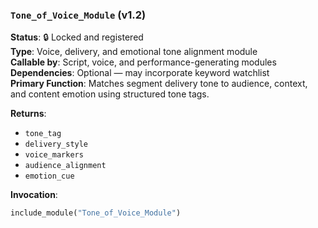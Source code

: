 ### `Tone_of_Voice_Module` (v1.2)

**Status**: 🔒 Locked and registered  
**Type**: Voice, delivery, and emotional tone alignment module  
**Callable by**: Script, voice, and performance-generating modules  
**Dependencies**: Optional — may incorporate keyword watchlist  
**Primary Function**: Matches segment delivery tone to audience, context, and content emotion using structured tone tags.

**Returns**:
- `tone_tag`
- `delivery_style`
- `voice_markers`
- `audience_alignment`
- `emotion_cue`

**Invocation**:
```python
include_module("Tone_of_Voice_Module")
```
